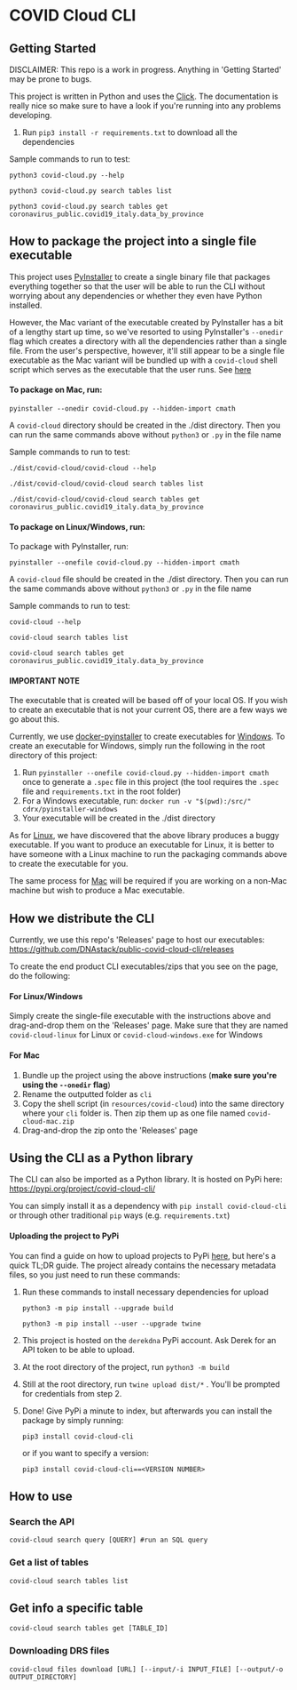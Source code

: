 # COVID Cloud CLI

## Getting Started
DISCLAIMER: This repo is a work in progress. Anything in 'Getting Started' may be prone to bugs.

This project is written in Python and uses the [Click](https://click.palletsprojects.com/en/7.x/). The documentation is really nice so make sure to have a look if you're running into any problems developing.

1. Run `pip3 install -r requirements.txt` to download all the dependencies 

Sample commands to run to test:
```
python3 covid-cloud.py --help

python3 covid-cloud.py search tables list

python3 covid-cloud.py search tables get coronavirus_public.covid19_italy.data_by_province
```

## How to package the project into a single file executable

This project uses [PyInstaller](https://www.pyinstaller.org/) to create a single binary file that packages everything together so that the user will be able to run the CLI without worrying about any dependencies or whether they even have Python installed. 

However, the Mac variant of the executable created by PyInstaller has a bit of a lengthy start up time, so we've resorted to using PyInstaller's `--onedir` flag which creates a directory with all the dependencies rather than a single file. From the user's perspective, however, it'll still appear to be a single file executable as the Mac variant will be bundled up with a `covid-cloud` shell script which serves as the executable that the user runs. See [here](#for-mac)
 
#### To package on Mac, run:

`pyinstaller --onedir covid-cloud.py --hidden-import cmath`

A `covid-cloud` directory should be created in the ./dist directory. Then you can run the same commands above without `python3` or `.py` in the file name

Sample commands to run to test:

```
./dist/covid-cloud/covid-cloud --help

./dist/covid-cloud/covid-cloud search tables list

./dist/covid-cloud/covid-cloud search tables get coronavirus_public.covid19_italy.data_by_province
```

#### To package on Linux/Windows, run:
 
To package with PyInstaller, run: 

`pyinstaller --onefile covid-cloud.py --hidden-import cmath`

A `covid-cloud` file should be created in the ./dist directory. Then you can run the same commands above without `python3` or `.py` in the file name

Sample commands to run to test:

```
covid-cloud --help

covid-cloud search tables list

covid-cloud search tables get coronavirus_public.covid19_italy.data_by_province
```

#### IMPORTANT NOTE
The executable that is created will be based off of your local OS. If you wish to create an executable that is not your current OS, there are a few ways we go about this.
 
Currently, we use [docker-pyinstaller](https://github.com/cdrx/docker-pyinstaller) to create executables for <u>Windows</u>. To create an executable for Windows, simply run the following in the root directory of this project:

1. Run `pyinstaller --onefile covid-cloud.py --hidden-import cmath` once to generate a `.spec` file in this project (the tool requires the `.spec` file and `requirements.txt` in the root folder)
2. For a Windows executable, run: `docker run -v "$(pwd):/src/" cdrx/pyinstaller-windows`
3. Your executable will be created in the ./dist directory

As for <u>Linux</u>, we have discovered that the above library produces a buggy executable. If you want to produce an executable for Linux, it is better to have someone with a Linux machine to run the packaging commands above to create the executable for you.
    
The same process for <u>Mac</u> will be required if you are working on a non-Mac machine but wish to produce a Mac executable.


## How we distribute the CLI

Currently, we use this repo's 'Releases' page to host our executables: https://github.com/DNAstack/public-covid-cloud-cli/releases

To create the end product CLI executables/zips that you see on the page, do the following:

#### For Linux/Windows
Simply create the single-file executable with the instructions above and drag-and-drop them on the 'Releases' page. Make sure that they are named `covid-cloud-linux` for Linux or `covid-cloud-windows.exe` for Windows

#### For Mac
1. Bundle up the project using the above instructions (**make sure you're using the `--onedir` flag**)
2. Rename the outputted folder as `cli`
3. Copy the shell script (in `resources/covid-cloud`) into the same directory where your `cli` folder is. Then zip them up as one file named `covid-cloud-mac.zip`
4. Drag-and-drop the zip onto the 'Releases' page

## Using the CLI as a Python library
The CLI can also be imported as a Python library. It is hosted on PyPi here: https://pypi.org/project/covid-cloud-cli/

You can simply install it as a dependency with `pip install covid-cloud-cli` or through other traditional `pip` ways (e.g. `requirements.txt`)

#### Uploading the project to PyPi
You can find a guide on how to upload projects to PyPi [here](https://packaging.python.org/tutorials/packaging-projects/), but here's a quick TL;DR guide. The project already contains the necessary metadata files, so you just need to run these commands:
1. Run these commands to install necessary dependencies for upload 

    `python3 -m pip install --upgrade build`

    `python3 -m pip install --user --upgrade twine`
    
1. This project is hosted on the `derekdna` PyPi account. Ask Derek for an API token to be able to upload.

1. At the root directory of the project, run `python3 -m build`

1. Still at the root directory, run `twine upload dist/*` . You'll be prompted for credentials from step 2.

1. Done! Give PyPi a minute to index, but afterwards you can install the package by simply running:

    `pip3 install covid-cloud-cli`
    
    or if you want to specify a version:
    
    `pip3 install covid-cloud-cli==<VERSION NUMBER>`

## How to use
### Search the API
```
covid-cloud search query [QUERY] #run an SQL query
```

### Get a list of tables
```
covid-cloud search tables list 
```

## Get info a specific table
```
covid-cloud search tables get [TABLE_ID]
```

### Downloading DRS files
```
covid-cloud files download [URL] [--input/-i INPUT_FILE] [--output/-o OUTPUT_DIRECTORY]
```
